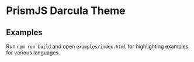 # PrismJS Darcula Theme

## Examples

Run `npm run build` and open `examples/index.html` for highlighting examples for various languages.
